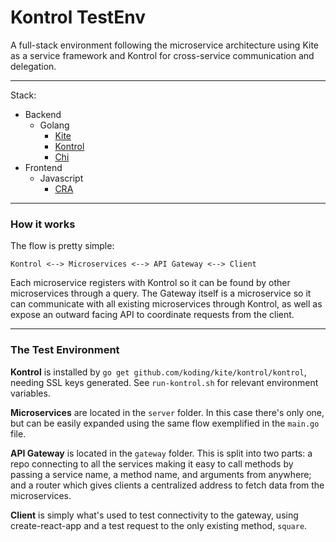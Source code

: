 # Kontrol TestEnv

A full-stack environment following the microservice architecture using Kite as a service framework and Kontrol for cross-service communication and delegation.

---

Stack:
- Backend
  - Golang
    - [Kite](https://github.com/koding/kite)
    - [Kontrol](https://github.com/koding/kite)
    - [Chi](https://github.com/go-chi/chi)
- Frontend
  - Javascript
    - [CRA](https://github.com/facebook/create-react-app)


---

### How it works

The flow is pretty simple:

```
Kontrol <--> Microservices <--> API Gateway <--> Client
```

Each microservice registers with Kontrol so it can be found by other microservices through a query. The Gateway itself is a microservice so it can communicate with all existing microservices through Kontrol, as well as expose an outward facing API to coordinate requests from the client.

---

### The Test Environment

**Kontrol** is installed by `go get github.com/koding/kite/kontrol/kontrol`, needing SSL keys generated. See `run-kontrol.sh` for relevant environment variables.

**Microservices** are located in the `server` folder. In this case there's only one, but can be easily expanded using the same flow exemplified in the `main.go` file.

**API Gateway** is located in the `gateway` folder. This is split into two parts: a repo connecting to all the services making it easy to call methods by passing a service name, a method name, and arguments from anywhere; and a router which gives clients a centralized address to fetch data from the microservices.

**Client** is simply what's used to test connectivity to the gateway, using create-react-app and a test request to the only existing method, `square`. 